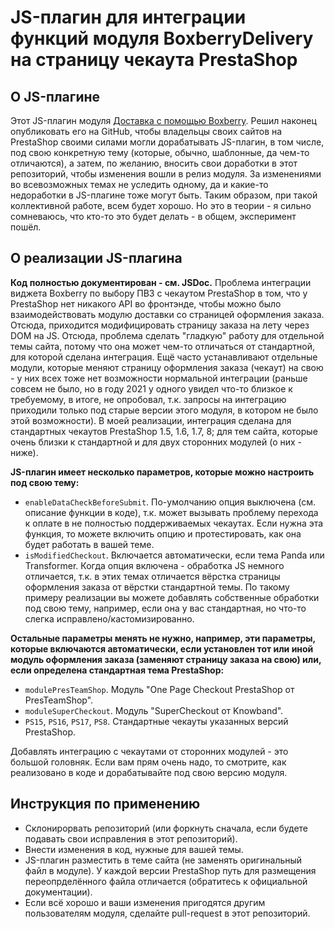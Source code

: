 # JS-плагин для интеграции функций модуля BoxberryDelivery на страницу чекаута PrestaShop

## О JS-плагине
Этот JS-плагин модуля [Доставка с помощью Boxberry](https://prestashop.modulez.ru/ru/shipping-and-pickup/34-delivery-by-boxberry.html).
Решил наконец опубликовать его на GitHub, чтобы владельцы своих сайтов на PrestaShop своими силами могли дорабатывать JS-плагин,
в том числе, под свою конкретную тему (которые, обычно, шаблонные, да чем-то отличаются), а затем, по желанию, вносить свои 
доработки в этот репозиторий, чтобы изменения вошли в релиз модуля. За изменениями во всевозможных темах не уследить одному,
да и какие-то недоработки в JS-плагине тоже могут быть. Таким образом, при такой коллективной работе, всем будет хорошо. 
Но это в теории - я сильно сомневаюсь, что кто-то это будет делать - в общем, эксперимент пошёл.

## О реализации JS-плагина
**Код полностью документирован - см. JSDoc.** Проблема интеграции виджета Boxberry по выбору ПВЗ с чекаутом PrestaShop в том,
что у PrestaShop нет никакого API во фронтэнде, чтобы можно было взаимодействовать модулю доставки со страницей оформления 
заказа. Отсюда, приходится модифицировать страницу заказа на лету через DOM на JS. Отсюда, проблема сделать "гладкую" работу
для отдельной темы сайта, потому что она может чем-то отличаться от стандартной, для которой сделана интеграция. Ещё часто устанавливают
отдельные модули, которые меняют страницу оформления заказа (чекаут) на свою - у них всех тоже нет возможности нормальной 
интеграции (раньше совсем не было, но в году 2021 у одного увидел что-то близкое к требуемому, в итоге, не опробовал, т.к. 
запросы на интеграцию приходили только под старые версии этого модуля, в котором не было этой возможности). В моей реализации,
интеграция сделана для стандартных чекаутов PrestaShop 1.5, 1.6, 1.7, 8; для тем сайта, которые очень близки к стандартной и 
для двух сторонних модулей (о них - ниже).

**JS-плагин имеет несколько параметров, которые можно настроить под свою тему:**
- `enableDataCheckBeforeSubmit`. По-умолчанию опция выключена (см. описание функции в коде), т.к. может вызывать проблему 
перехода к оплате в не полностью поддерживаемых чекаутах. Если нужна эта функция, то можете включить опцию и протестировать,
как она будет работать в вашей теме.
- `isModifiedCheckout`. Включается автоматически, если тема Panda или Transformer. Когда опция включена - обработка JS 
немного отличается, т.к. в этих темах отличается вёрстка страницы оформления заказа от вёрстки стандартной темы. По такому 
примеру реализации вы можете добавлять собственные обработки под свою тему, например, если она у вас стандартная, но что-то 
слегка исправлено/кастомизированно.

**Остальные параметры менять не нужно, например, эти параметры, которые включаются автоматически, если установлен тот или иной 
модуль оформления заказа (заменяют страницу заказа на свою) или, если определена стандартная тема PrestaShop:**
- `modulePresTeamShop`. Модуль "One Page Checkout PrestaShop от PresTeamShop".
- `moduleSuperCheckout`. Модуль "SuperCheckout от Knowband".
- `PS15`, `PS16`, `PS17`, `PS8`. Стандартные чекауты указанных версий PrestaShop.

Добавлять интеграцию с чекаутами от сторонних модулей - это большой головняк. Если вам прям очень надо, то смотрите, как 
реализовано в коде и дорабатывайте под свою версию модуля.

## Инструкция по применению
- Склонирорвать репозиторий (или форкнуть сначала, если будете подавать свои исправления в этот репозиторий).
- Внести изменения в код, нужные для вашей темы.
- JS-плагин разместить в теме сайта (не заменять оригинальный файл в модуле). У каждой версии PrestaShop путь для размещения
переопрделённого файла отличается (обратитесь к официальной документации).
- Если всё хорошо и ваши изменения пригодятся другим пользователям модуля, сделайте pull-request в этот репозиторий.
